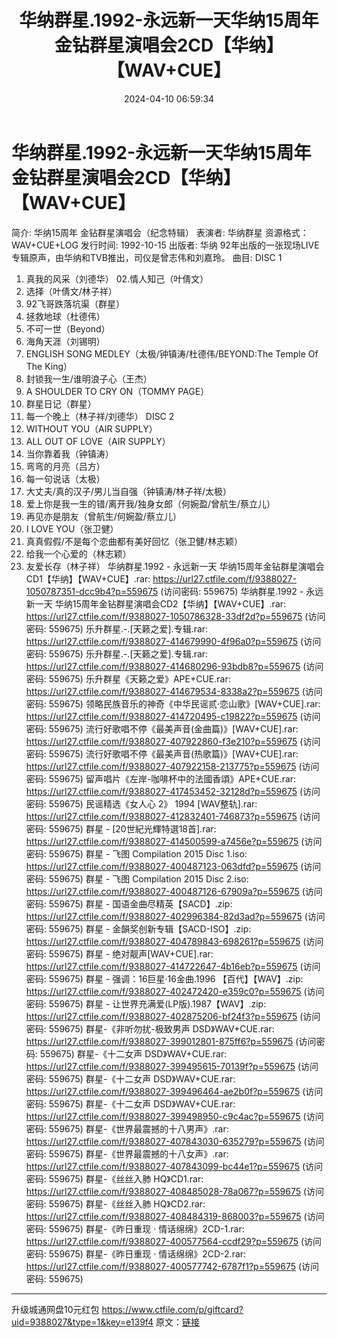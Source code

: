 ﻿---
title: 华纳群星.1992-永远新一天华纳15周年金钻群星演唱会2CD【华纳】【WAV+CUE】
date: 2024-04-10 06:59:34
categories: WAV车载音乐、镜像
tags: 华语中文
---
# 华纳群星.1992-永远新一天华纳15周年金钻群星演唱会2CD【华纳】【WAV+CUE】

简介:
华纳15周年 金钻群星演唱会（纪念特辑）
表演者: 华纳群星
资源格式：WAV+CUE+LOG
发行时间: 1992-10-15
出版者: 华纳
92年出版的一张现场LIVE专辑原声，由华纳和TVB推出，司仪是曾志伟和刘嘉玲。
曲目:
DISC 1
01. 真我的风采（刘德华）
02.情人知己（叶倩文）
03. 选择（叶倩文/林子祥）
04. 92飞哥跌落坑渠（群星）
05. 拯救地球（杜德伟）
06. 不可一世（Beyond）
07. 海角天涯（刘锡明）
08. ENGLISH SONG MEDLEY（太极/钟镇涛/杜德伟/BEYOND:The Temple Of The
King）
09. 封锁我一生/谁明浪子心（王杰）
10. A SHOULDER TO CRY ON（TOMMY PAGE）
11. 群星日记（群星）
12. 每一个晚上（林子祥/刘德华）
DISC 2
01. WITHOUT YOU（AIR SUPPLY）
02. ALL OUT OF LOVE（AIR SUPPLY）
03. 当你靠着我（钟镇涛）
04. 弯弯的月亮（吕方）
05. 每一句说话（太极）
06. 大丈夫/真的汉子/男儿当自强（钟镇涛/林子祥/太极）
07. 爱上你是我一生的错/离开我/独身女郎（何婉盈/曾航生/蔡立儿）
08. 再见亦是朋友（曾航生/何婉盈/蔡立儿）
09. I LOVE YOU（张卫健）
10. 真真假假/不是每个恋曲都有美好回忆（张卫健/林志颖）
11. 给我一个心爱的（林志颖）
12. 友爱长存（林子祥）
华纳群星.1992 - 永远新一天 华纳15周年金钻群星演唱会CD1【华纳】【WAV+CUE】.rar: https://url27.ctfile.com/f/9388027-1050787351-dcc9b4?p=559675
(访问密码: 559675)
华纳群星.1992 - 永远新一天 华纳15周年金钻群星演唱会CD2【华纳】【WAV+CUE】.rar: https://url27.ctfile.com/f/9388027-1050786328-33df2d?p=559675
(访问密码: 559675)
乐升群星.-.[天籁之爱].专辑.rar: https://url27.ctfile.com/f/9388027-414679990-4f96a0?p=559675
(访问密码: 559675)
乐升群星.-.[天籁之爱].专辑.rar: https://url27.ctfile.com/f/9388027-414680296-93bdb8?p=559675
(访问密码: 559675)
乐升群星《天籁之爱》APE+CUE.rar: https://url27.ctfile.com/f/9388027-414679534-8338a2?p=559675
(访问密码: 559675)
领略民族音乐的神奇《中华民谣贰·恋山歌》[WAV+CUE].rar: https://url27.ctfile.com/f/9388027-414720495-c19822?p=559675
(访问密码: 559675)
流行好歌唱不停《最美声音(金曲篇)》[WAV+CUE].rar: https://url27.ctfile.com/f/9388027-407922860-f3e210?p=559675
(访问密码: 559675)
流行好歌唱不停《最美声音(热歌篇)》[WAV+CUE].rar: https://url27.ctfile.com/f/9388027-407922158-213775?p=559675
(访问密码: 559675)
留声唱片《左岸-咖啡杯中的法國香頌》APE+CUE.rar: https://url27.ctfile.com/f/9388027-417453452-32128d?p=559675
(访问密码: 559675)
民谣精选《女人心 2》 1994 [WAV整轨].rar: https://url27.ctfile.com/f/9388027-412832401-746873?p=559675
(访问密码: 559675)
群星 - [20世紀光輝特選18首].rar: https://url27.ctfile.com/f/9388027-414500599-a7456e?p=559675
(访问密码: 559675)
群星 - 飞图 Compilation 2015 Disc 1.iso: https://url27.ctfile.com/f/9388027-400487123-063dfd?p=559675
(访问密码: 559675)
群星 - 飞图 Compilation 2015 Disc 2.iso: https://url27.ctfile.com/f/9388027-400487126-67909a?p=559675
(访问密码: 559675)
群星 - 国语金曲尽精英【SACD】.zip: https://url27.ctfile.com/f/9388027-402996384-82d3ad?p=559675
(访问密码: 559675)
群星 - 金韻奖创新专辑【SACD-ISO】.zip: https://url27.ctfile.com/f/9388027-404789843-698261?p=559675
(访问密码: 559675)
群星 - 绝对靓声[WAV+CUE].rar: https://url27.ctfile.com/f/9388027-414722647-4b16eb?p=559675
(访问密码: 559675)
群星 - 强调：16巨星·16金曲.1996 【百代】【WAV】.zip: https://url27.ctfile.com/f/9388027-402472420-e359c0?p=559675
(访问密码: 559675)
群星 - 让世界充满爱(LP版).1987【WAV】.zip: https://url27.ctfile.com/f/9388027-402875206-bf24f3?p=559675
(访问密码: 559675)
群星-《非听勿扰-极致男声 DSD》WAV+CUE.rar: https://url27.ctfile.com/f/9388027-399012801-875ff6?p=559675
(访问密码: 559675)
群星-《十二女声 DSD》WAV+CUE.rar: https://url27.ctfile.com/f/9388027-399495615-70139f?p=559675
(访问密码: 559675)
群星-《十二女声 DSD》WAV+CUE.rar: https://url27.ctfile.com/f/9388027-399496464-ae2b0f?p=559675
(访问密码: 559675)
群星-《十二女声 DSD》WAV+CUE.rar: https://url27.ctfile.com/f/9388027-399498950-c9c4ac?p=559675
(访问密码: 559675)
群星-《世界最震撼的十八男声》.rar: https://url27.ctfile.com/f/9388027-407843030-635279?p=559675
(访问密码: 559675)
群星-《世界最震撼的十八女声》.rar: https://url27.ctfile.com/f/9388027-407843099-bc44e1?p=559675
(访问密码: 559675)
群星-《丝丝入肺 HQ》CD1.rar: https://url27.ctfile.com/f/9388027-408485028-78a067?p=559675
(访问密码: 559675)
群星-《丝丝入肺 HQ》CD2.rar: https://url27.ctfile.com/f/9388027-408484319-868003?p=559675
(访问密码: 559675)
群星-《昨日重现 · 情话绵绵》2CD-1.rar: https://url27.ctfile.com/f/9388027-400577564-ccdf29?p=559675
(访问密码: 559675)
群星-《昨日重现 · 情话绵绵》2CD-2.rar: https://url27.ctfile.com/f/9388027-400577742-6787f1?p=559675
(访问密码: 559675)
*******************************************************************************
升级城通网盘10元红包 https://www.ctfile.com/p/giftcard?uid=9388027&type=1&key=e139f4
原文：[链接](https://blog.sina.com.cn/s/blog_1647c7e760103152s.html)